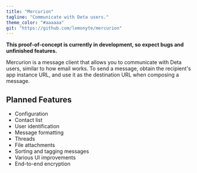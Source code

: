 ```yaml
---
title: "Mercurion"
tagline: "Communicate with Deta users."
theme_color: "#aaaaaa"
git: "https://github.com/lemonyte/mercurion"
---
```


**This proof-of-concept is currently in development, so expect bugs and unfinished features.**

Mercurion is a message client that allows you to communicate with Deta users, similar to how email works.
To send a message, obtain the recipient's app instance URL, and use it as the destination URL when composing a message.

## Planned Features

- Configuration
- Contact list
- User identification
- Message formatting
- Threads
- File attachments
- Sorting and tagging messages
- Various UI improvements
- End-to-end encryption
